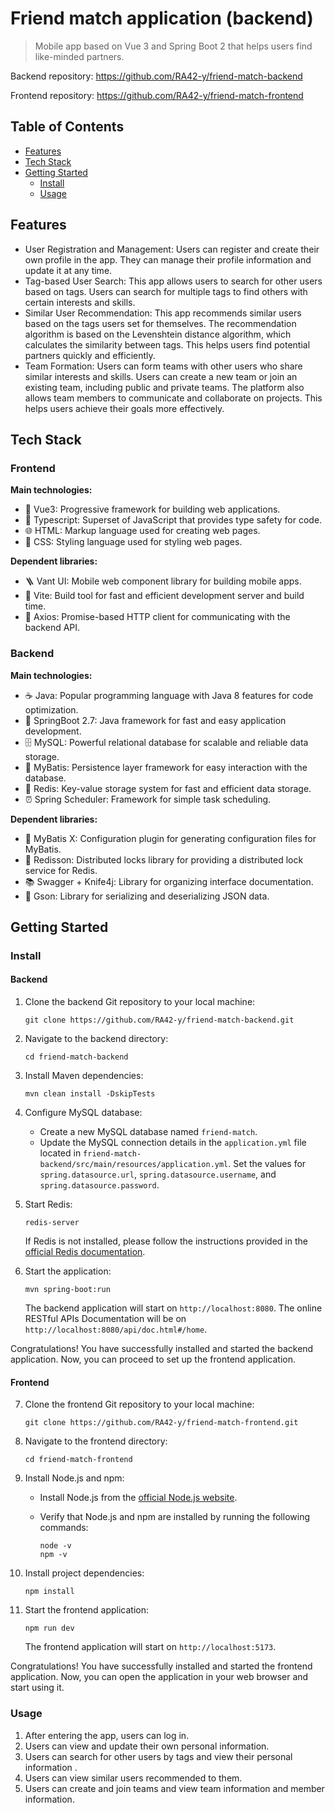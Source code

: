# Friend match application (backend)

> Mobile app based on Vue 3 and Spring Boot 2 that helps users find like-minded partners.

Backend repository: https://github.com/RA42-y/friend-match-backend

Frontend repository: https://github.com/RA42-y/friend-match-frontend

## Table of Contents

- [Features](#Features)
- [Tech Stack](<#Tech Stack>)
- [Getting Started](<#Getting Started>)
    - [Install](#Install)
    - [Usage](#Usage)

## Features

- User Registration and Management: Users can register and create their own profile in the app. They can manage their profile information and update it at any time.
- Tag-based User Search: This app allows users to search for other users based on tags. Users can search for multiple tags to find others with certain interests and skills.
- Similar User Recommendation: This app recommends similar users based on the tags users set for themselves. The recommendation algorithm is based on the Levenshtein distance algorithm, which calculates the similarity between tags. This helps users find potential partners quickly and efficiently.
- Team Formation: Users can form teams with other users who share similar interests and skills. Users can create a new team or join an existing team, including public and private teams. The platform also allows team members to communicate and collaborate on projects. This helps users achieve their goals more effectively.

## Tech Stack

### Frontend

**Main technologies:**

- 🌟 Vue3: Progressive framework for building web applications.
- 💼 Typescript: Superset of JavaScript that provides type safety for code.
- 🌐 HTML: Markup language used for creating web pages.
- 🎨 CSS: Styling language used for styling web pages.

**Dependent libraries:**

- 🪜 Vant UI: Mobile web component library for building mobile apps.
- 🚀 Vite: Build tool for fast and efficient development server and build time.
- 🔗 Axios: Promise-based HTTP client for communicating with the backend API.

### Backend

**Main technologies:**

- ☕️ Java: Popular programming language with Java 8 features for code optimization.
- 🍃 SpringBoot 2.7: Java framework for fast and easy application development.
- 🗄️ MySQL: Powerful relational database for scalable and reliable data storage.
- 🏢 MyBatis: Persistence layer framework for easy interaction with the database.
- 🔄 Redis: Key-value storage system for fast and efficient data storage.
- ⏰ Spring Scheduler: Framework for simple task scheduling.

**Dependent libraries:**

- 🧩 MyBatis X: Configuration plugin for generating configuration files for MyBatis.
- 🔐 Redisson: Distributed locks library for providing a distributed lock service for Redis.
- 📚 Swagger + Knife4j: Library for organizing interface documentation.
- 🍬 Gson: Library for serializing and deserializing JSON data.

## Getting Started

### Install

#### Backend

1. Clone the backend Git repository to your local machine:

    ```
    git clone https://github.com/RA42-y/friend-match-backend.git
    ```

2. Navigate to the backend directory:

    ```
    cd friend-match-backend
    ```

3. Install Maven dependencies:

    ```
    mvn clean install -DskipTests
    ```

4. Configure MySQL database:

    - Create a new MySQL database named `friend-match`.
    - Update the MySQL connection details in the `application.yml` file located in `friend-match-backend/src/main/resources/application.yml`. Set the values for `spring.datasource.url`, `spring.datasource.username`, and `spring.datasource.password`.

5. Start Redis:

    ```
    redis-server
    ```

    If Redis is not installed, please follow the instructions provided in the [official Redis documentation](https://redis.io/topics/quickstart).

6. Start the application:

    ```
    mvn spring-boot:run
    ```

    The backend application will start on `http://localhost:8080`. The online RESTful APIs Documentation will be on `http://localhost:8080/api/doc.html#/home`.

Congratulations! You have successfully installed and started the backend application. Now, you can proceed to set up the frontend application.

#### Frontend

7. Clone the frontend Git repository to your local machine:

    ```
    git clone https://github.com/RA42-y/friend-match-frontend.git
    ```

8. Navigate to the frontend directory:

    ```
    cd friend-match-frontend
    ```

9. Install Node.js and npm:

    - Install Node.js from the [official Node.js website](https://nodejs.org/en/download/).

    - Verify that Node.js and npm are installed by running the following commands:

        ```
        node -v
        npm -v
        ```

10. Install project dependencies:

    ```
    npm install
    ```

11. Start the frontend application:

    ```
    npm run dev
    ```

    The frontend application will start on `http://localhost:5173`.

Congratulations! You have successfully installed and started the frontend application. Now, you can open the application in your web browser and start using it.

### Usage

1. After entering the app, users can log in.
2. Users can view and update their own personal information.
3. Users can search for other users by tags and view their personal information .
4. Users can view similar users recommended to them.
5. Users can create and join teams and view team information and member information.

